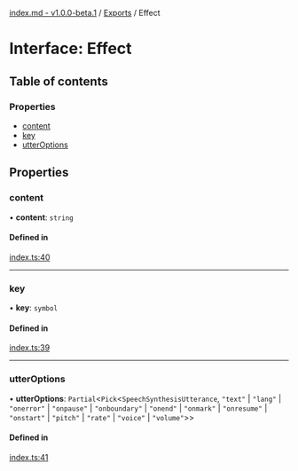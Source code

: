[index.md - v1.0.0-beta.1](../README.md) / [Exports](../modules.md) / Effect

# Interface: Effect

## Table of contents

### Properties

- [content](Effect.md#content)
- [key](Effect.md#key)
- [utterOptions](Effect.md#utteroptions)

## Properties

### content

• **content**: `string`

#### Defined in

[index.ts:40](https://github.com/saqqdy/grace-speak/blob/1587ea2/src/index.ts#L40)

---

### key

• **key**: `symbol`

#### Defined in

[index.ts:39](https://github.com/saqqdy/grace-speak/blob/1587ea2/src/index.ts#L39)

---

### utterOptions

• **utterOptions**: `Partial`<`Pick`<`SpeechSynthesisUtterance`, `"text"` \| `"lang"` \| `"onerror"` \| `"onpause"` \| `"onboundary"` \| `"onend"` \| `"onmark"` \| `"onresume"` \| `"onstart"` \| `"pitch"` \| `"rate"` \| `"voice"` \| `"volume"`\>\>

#### Defined in

[index.ts:41](https://github.com/saqqdy/grace-speak/blob/1587ea2/src/index.ts#L41)

